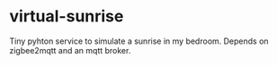 # virtual-sunrise
Tiny pyhton service to simulate a sunrise in my bedroom. Depends on zigbee2mqtt and an mqtt broker.
